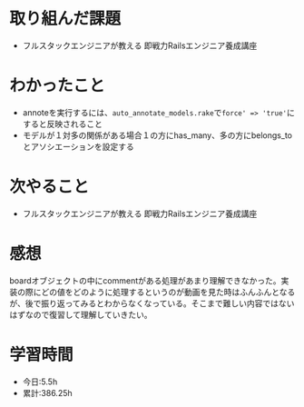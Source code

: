 # 取り組んだ課題
- フルスタックエンジニアが教える 即戦力Railsエンジニア養成講座
# わかったこと
- annoteを実行するには、`auto_annotate_models.rake`で`force' => 'true'`にすると反映されること
- モデルが１対多の関係がある場合１の方にhas_many、多の方にbelongs_toとアソシエーションを設定する
# 次やること
- フルスタックエンジニアが教える 即戦力Railsエンジニア養成講座
# 感想
boardオブジェクトの中にcommentがある処理があまり理解できなかった。実装の際にどの値をどのように処理するというのが動画を見た時はふんふんとなるが、後で振り返ってみるとわからなくなっている。そこまで難しい内容ではないはずなので復習して理解していきたい。
# 学習時間
- 今日:5.5h
- 累計:386.25h


